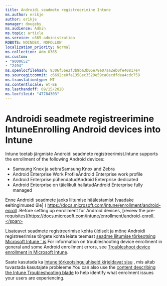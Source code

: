 ```yaml
---
title: Androidi seadmete registreerimine Intune
ms.author: erikje
author: erikje
manager: dougeby
ms.audience: Admin
ms.topic: article
ms.service: o365-administration
ROBOTS: NOINDEX, NOFOLLOW
localization_priority: Normal
ms.collection: Adm_O365
ms.custom:
- "9000652"
- "2494"
ms.openlocfilehash: 9306f56e2f3b9ba3b06e78e07aa2eb0fe40817e4
ms.sourcegitcommit: c6692ce0fa1358ec3529e59ca0ecdfdea4cdc759
ms.translationtype: MT
ms.contentlocale: et-EE
ms.lasthandoff: 09/15/2020
ms.locfileid: "47784303"
---
```

# <a name="enrolling-android-devices-into-intune"></a><span data-ttu-id="31fd2-102">Androidi seadmete registreerimine Intune</span><span class="sxs-lookup"><span data-stu-id="31fd2-102">Enrolling Android devices into Intune</span></span>

<span data-ttu-id="31fd2-103">Intune toetab järgmiste Androidi seadmete registreerimist.</span><span class="sxs-lookup"><span data-stu-id="31fd2-103">Intune supports the enrollment of the following Android devices:</span></span>
- <span data-ttu-id="31fd2-104">Samsung Knox ja sebra</span><span class="sxs-lookup"><span data-stu-id="31fd2-104">Samsung Knox and Zebra</span></span>
- <span data-ttu-id="31fd2-105">Android Enterprise Work Profile</span><span class="sxs-lookup"><span data-stu-id="31fd2-105">Android Enterprise work profile</span></span>
- <span data-ttu-id="31fd2-106">Android Enterprise pühendatud</span><span class="sxs-lookup"><span data-stu-id="31fd2-106">Android Enterprise dedicated</span></span>
- <span data-ttu-id="31fd2-107">Android Enterprise on täielikult hallatud</span><span class="sxs-lookup"><span data-stu-id="31fd2-107">Android Enterprise fully managed</span></span>

<span data-ttu-id="31fd2-108">Enne Androidi seadmete jaoks liitumise häälestamist [vaadake eeltingimused üle] ( https://docs.microsoft.com/intune/enrollment/android-enroll .</span><span class="sxs-lookup"><span data-stu-id="31fd2-108">Before setting up enrollment for Android devices, [review the pre-requisites](https://docs.microsoft.com/intune/enrollment/android-enroll.</span></span>

<span data-ttu-id="31fd2-109">Lisateavet seadmete registreerimise kohta üldiselt ja mõne Androidi registreerimise tõrgete kohta leiate teemast [seadme liitumise tõrkeotsing Microsoft Intune ' is](https://docs.microsoft.com/intune/enrollment/troubleshoot-device-enrollment-in-intune).</span><span class="sxs-lookup"><span data-stu-id="31fd2-109">For information on troubleshooting device enrollment in general and some Android enrollment errors,  see [Troubleshoot device enrollment in Microsoft Intune](https://docs.microsoft.com/intune/enrollment/troubleshoot-device-enrollment-in-intune).</span></span>

<span data-ttu-id="31fd2-110">Saate kasutada ka [Intune tõrkeotsingujuhiseid kirjeldavat sisu](https://docs.microsoft.com/intune/fundamentals/help-desk-operators) , mis aitab tuvastada kasutajate probleeme.</span><span class="sxs-lookup"><span data-stu-id="31fd2-110">You can also use the [content describing the Intune Troubleshooting blade](https://docs.microsoft.com/intune/fundamentals/help-desk-operators) to help identify what enrolment issues your users are experiencing.</span></span>





